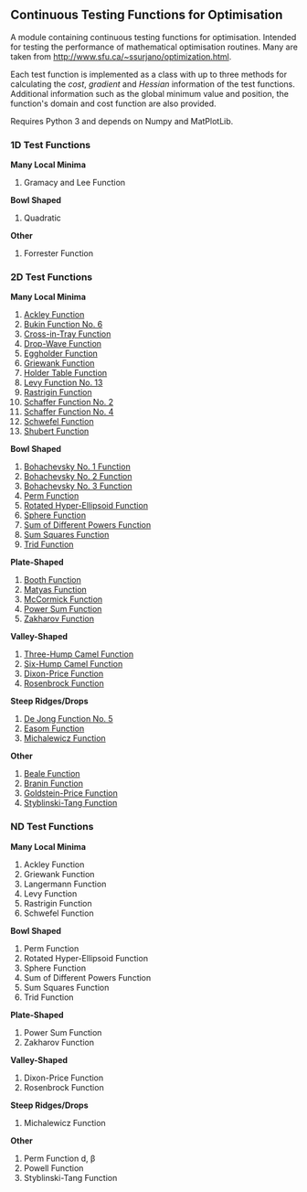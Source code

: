 ## Continuous Testing Functions for Optimisation

A module containing continuous testing functions for optimisation. Intended for testing the performance of mathematical optimisation routines. Many are taken from http://www.sfu.ca/~ssurjano/optimization.html.

Each test function is implemented as a class with up to three methods for calculating the *cost*, *gradient* and *Hessian* information of the test functions. Additional information such as the global minimum value and position, the function's domain and cost function are also provided.

Requires Python 3 and depends on Numpy and MatPlotLib.


### 1D Test Functions

**Many Local Minima**

  1. Gramacy and Lee Function


**Bowl Shaped**

  1. Quadratic
  

**Other**

  1. Forrester Function


### 2D Test Functions

**Many Local Minima**

  1. [Ackley Function](/examples/functions2d/images/ackley.png)
  1. [Bukin Function No. 6](/examples/functions2d/images/bukin.png)
  1. [Cross-in-Tray Function](/examples/functions2d/images/cross_in_tray.png)
  1. [Drop-Wave Function](/examples/functions2d/images/drop_wave.png)
  1. [Eggholder Function](/examples/functions2d/images/eggholder.png)
  1. [Griewank Function](/examples/functions2d/images/griewank.png)
  1. [Holder Table Function](/examples/functions2d/images/holder_table.png)
  1. [Levy Function No. 13](/examples/functions2d/images/levy_13.png)
  1. [Rastrigin Function](/examples/functions2d/images/rastrigin.png)
  1. [Schaffer Function No. 2](/examples/functions2d/images/schaffer_2.png)
  1. [Schaffer Function No. 4](/examples/functions2d/images/schaffer_4.png)
  1. [Schwefel Function](/examples/functions2d/images/schwefel.png)
  1. [Shubert Function](/examples/functions2d/images/shubert.png)


**Bowl Shaped**

  1. [Bohachevsky No. 1 Function](/examples/functions2d/images/bohachevsky_1.png)
  1. [Bohachevsky No. 2 Function](/examples/functions2d/images/bohachevsky_2.png)
  1. [Bohachevsky No. 3 Function](/examples/functions2d/images/bohachevsky_3.png)
  1. [Perm Function](/examples/functions2d/images/perm.png)
  1. [Rotated Hyper-Ellipsoid Function](/examples/functions2d/images/rotated_hyper_ellipsoid.png)
  1. [Sphere Function](/examples/functions2d/images/sphere.png)
  1. [Sum of Different Powers Function](/examples/functions2d/images/sum_of_different_powers.png)
  1. [Sum Squares Function](/examples/functions2d/images/sum_squares.png)
  1. [Trid Function](/examples/functions2d/images/trid.png)


**Plate-Shaped**

  1. [Booth Function](/examples/functions2d/images/booth.png)
  1. [Matyas Function](/examples/functions2d/images/matyas.png)
  1. [McCormick Function](/examples/functions2d/images/mccormick.png)
  1. [Power Sum Function](/examples/functions2d/images/power_sum.png)
  1. [Zakharov Function](/examples/functions2d/images/zakharov.png)


**Valley-Shaped**

  1. [Three-Hump Camel Function](/examples/functions2d/images/three_hump_camel.png)
  1. [Six-Hump Camel Function](/examples/functions2d/images/six_hump_camel.png)
  1. [Dixon-Price Function](/examples/functions2d/images/dixon_price.png)
  1. [Rosenbrock Function](/examples/functions2d/images/rosenbrock.png)


**Steep Ridges/Drops**

  1. [De Jong Function No. 5](/examples/functions2d/images/de_jong_5.png)
  1. [Easom Function](/examples/functions2d/images/easom.png)
  1. [Michalewicz Function](/examples/functions2d/images/michalewicz.png)


**Other**

  1. [Beale Function](/examples/functions2d/images/beale.png)
  1. [Branin Function](/examples/functions2d/images/branin.png)
  1. [Goldstein-Price Function](/examples/functions2d/images/goldstein_price.png)
  1. [Styblinski-Tang Function](/examples/functions2d/images/styblinski_tang.png)


### ND Test Functions

**Many Local Minima**

  1. Ackley Function
  1. Griewank Function
  1. Langermann Function
  1. Levy Function
  1. Rastrigin Function
  1. Schwefel Function


**Bowl Shaped**

  1. Perm Function
  1. Rotated Hyper-Ellipsoid Function
  1. Sphere Function
  1. Sum of Different Powers Function
  1. Sum Squares Function
  1. Trid Function


**Plate-Shaped**

  1. Power Sum Function
  1. Zakharov Function


**Valley-Shaped**

  1. Dixon-Price Function
  1. Rosenbrock Function


**Steep Ridges/Drops**

  1. Michalewicz Function


**Other**

  1. Perm Function d, β
  1. Powell Function
  1. Styblinski-Tang Function



